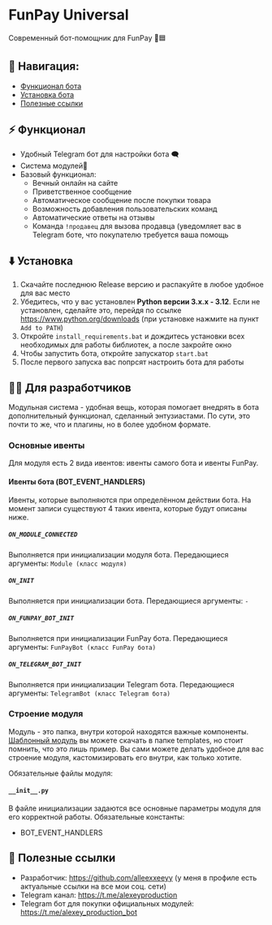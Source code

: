 # FunPay Universal
Современный бот-помощник для FunPay 🤖🟦

## 🧭 Навигация:
- [Функционал бота](#-функционал)
- [Установка бота](#%EF%B8%8F-установка)
- [Полезные ссылки](#-полезные-ссылки)

## ⚡ Функционал
- Удобный Telegram бот для настройки бота 🗨️
- Система модулей🔌
- Базовый функционал:
  - Вечный онлайн на сайте
  - Приветственное сообщение
  - Автоматическое сообщение после покупки товара
  - Возможность добавления пользовательских команд
  - Автоматические ответы на отзывы
  - Команда `!продавец` для вызова продавца (уведомляет вас в Telegram боте, что покупателю требуется ваша помощь

## ⬇️ Установка
1. Скачайте последнюю Release версию и распакуйте в любое удобное для вас место
2. Убедитесь, что у вас установлен **Python версии 3.x.x - 3.12**. Если не установлен, сделайте это, перейдя по ссылке https://www.python.org/downloads (при установке нажмите на пункт `Add to PATH`)
3. Откройте `install_requirements.bat` и дождитесь установки всех необходимых для работы библиотек, а после закройте окно
4. Чтобы запустить бота, откройте запускатор `start.bat`
5. После первого запуска вас попрсят настроить бота для работы

## 🧑‍💻 Для разработчиков
Модульная система - удобная вещь, которая помогает внедрять в бота дополнительный функционал, сделанный энтузиастами. По сути, это почти то же, что и плагины, но в более удобном формате.

### Основные ивенты
Для модуля есть 2 вида ивентов: ивенты самого бота и ивенты FunPay.

#### Ивенты бота (BOT_EVENT_HANDLERS)
Ивенты, которые выполняются при определённом действии бота. На момент записи существуют 4 таких ивента, которые будут описаны ниже.
##### `ON_MODULE_CONNECTED`
Выполняется при инициализации модуля бота.
Передающиеся аргументы: `Module (класс модуля)`
##### `ON_INIT`
Выполняется при инициализации бота.
Передающиеся аргументы: `-`
##### `ON_FUNPAY_BOT_INIT`
Выполняется при инициализации FunPay бота.
Передающиеся аргументы: `FunPayBot (класс FunPay бота)`
##### `ON_TELEGRAM_BOT_INIT`
Выполняется при инициализации Telegram бота.
Передающиеся аргументы: `TelegramBot (класс Telegram бота)`

### Строение модуля
Модуль - это папка, внутри которой находятся важные компоненты. [Шаблонный модуль](docs/CONTRIBUTING.md) вы можете скачать в папке templates, но стоит помнить, что это лишь пример. Вы сами можете делать удобное для вас строение модуля, кастомизировать его внутри, как только хотите.

Обязательные файлы модуля:
#### `__init__.py`
В файле инициализации задаются все основные параметры модуля для его корректной работы.
Обязательные константы:
- BOT_EVENT_HANDLERS

## 🔗 Полезные ссылки
- Разработчик: https://github.com/alleexxeeyy (у меня в профиле есть актуальные ссылки на все мои соц. сети)
- Telegram канал: https://t.me/alexeyproduction
- Telegram бот для покупки официальных модулей: https://t.me/alexey_production_bot
